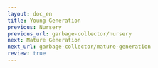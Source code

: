 ```yaml
---
layout: doc_en
title: Young Generation
previous: Nursery
previous_url: garbage-collector/nursery
next: Mature Generation
next_url: garbage-collector/mature-generation
review: true
---
```

